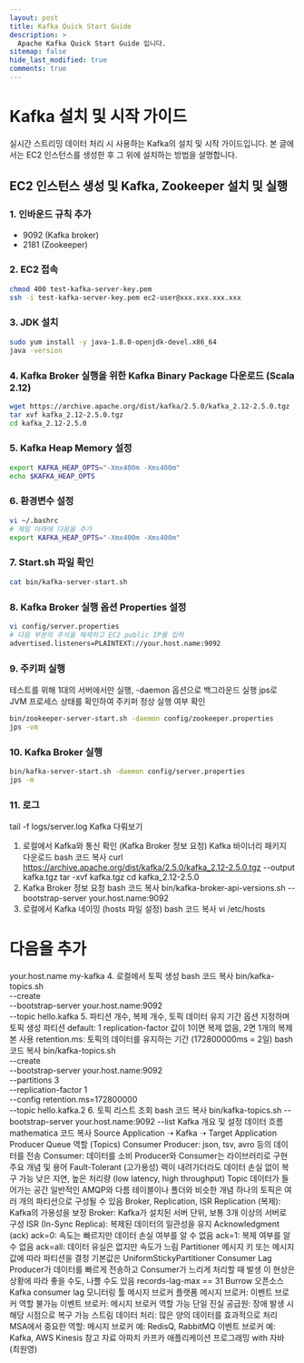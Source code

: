 ```yaml
---
layout: post
title: Kafka Quick Start Guide
description: >
  Apache Kafka Quick Start Guide 입니다.
sitemap: false
hide_last_modified: true
comments: true
---
```


# Kafka 설치 및 시작 가이드

실시간 스트리밍 데이터 처리 시 사용하는 Kafka의 설치 및 시작 가이드입니다. 본 글에서는 EC2 인스턴스를 생성한 후 그 위에 설치하는 방법을 설명합니다.

## EC2 인스턴스 생성 및 Kafka, Zookeeper 설치 및 실행

### 1. 인바운드 규칙 추가

- 9092 (Kafka broker)
- 2181 (Zookeeper)

### 2. EC2 접속

```bash
chmod 400 test-kafka-server-key.pem
ssh -i test-kafka-server-key.pem ec2-user@xxx.xxx.xxx.xxx
```
### 3. JDK 설치
```bash
sudo yum install -y java-1.8.0-openjdk-devel.x86_64
java -version
```
### 4. Kafka Broker 실행을 위한 Kafka Binary Package 다운로드 (Scala 2.12)
```bash
wget https://archive.apache.org/dist/kafka/2.5.0/kafka_2.12-2.5.0.tgz
tar xvf kafka_2.12-2.5.0.tgz
cd kafka_2.12-2.5.0
```
### 5. Kafka Heap Memory 설정
```bash
export KAFKA_HEAP_OPTS="-Xmx400m -Xms400m"
echo $KAFKA_HEAP_OPTS
```
### 6. 환경변수 설정
```bash
vi ~/.bashrc
# 제일 아래에 다음을 추가
export KAFKA_HEAP_OPTS="-Xmx400m -Xms400m"
```
### 7. Start.sh 파일 확인
```bash
cat bin/kafka-server-start.sh
```
### 8. Kafka Broker 실행 옵션 Properties 설정
```bash
vi config/server.properties
# 다음 부분의 주석을 해제하고 EC2 public IP를 입력
advertised.listeners=PLAINTEXT://your.host.name:9092
```
### 9. 주키퍼 실행
테스트를 위해 1대의 서버에서만 실행, -daemon 옵션으로 백그라운드 실행
jps로 JVM 프로세스 상태를 확인하여 주키퍼 정상 실행 여부 확인
```bash
bin/zookeeper-server-start.sh -daemon config/zookeeper.properties
jps -vm
```
### 10. Kafka Broker 실행
```bash
bin/kafka-server-start.sh -daemon config/server.properties
jps -m
```
### 11. 로그 
tail -f logs/server.log
Kafka 다뤄보기
1. 로컬에서 Kafka와 통신 확인 (Kafka Broker 정보 요청)
Kafka 바이너리 패키지 다운로드
bash
코드 복사
curl https://archive.apache.org/dist/kafka/2.5.0/kafka_2.12-2.5.0.tgz --output kafka.tgz
tar -xvf kafka.tgz
cd kafka_2.12-2.5.0
2. Kafka Broker 정보 요청
bash
코드 복사
bin/kafka-broker-api-versions.sh --bootstrap-server your.host.name:9092
3. 로컬에서 Kafka 네이밍 (hosts 파일 설정)
bash
코드 복사
vi /etc/hosts
# 다음을 추가
your.host.name my-kafka
4. 로컬에서 토픽 생성
bash
코드 복사
bin/kafka-topics.sh \
--create \
--bootstrap-server your.host.name:9092 \
--topic hello.kafka
5. 파티션 개수, 복제 개수, 토픽 데이터 유지 기간 옵션 지정하며 토픽 생성
파티션 default: 1
replication-factor 값이 1이면 복제 없음, 2면 1개의 복제본 사용
retention.ms: 토픽의 데이터를 유지하는 기간 (172800000ms = 2일)
bash
코드 복사
bin/kafka-topics.sh \
--create \
--bootstrap-server your.host.name:9092 \
--partitions 3 \
--replication-factor 1 \
--config retention.ms=172800000 \
--topic hello.kafka.2
6. 토픽 리스트 조회
bash
코드 복사
bin/kafka-topics.sh --bootstrap-server your.host.name:9092 --list
Kafka 개요 및 설정
데이터 흐름
mathematica
코드 복사
Source Application ➝ Kafka ➝ Target Application
Producer            Queue 역할 (Topics)       Consumer
Producer: json, tsv, avro 등의 데이터를 전송
Consumer: 데이터를 소비
Producer와 Consumer는 라이브러리로 구현
주요 개념 및 용어
Fault-Tolerant (고가용성)
랙이 내려가더라도 데이터 손실 없이 복구 가능
낮은 지연, 높은 처리량 (low latency, high throughput)
Topic
데이터가 들어가는 공간
일반적인 AMQP와 다름
테이블이나 폴더와 비슷한 개념
하나의 토픽은 여러 개의 파티션으로 구성될 수 있음
Broker, Replication, ISR
Replication (복제): Kafka의 가용성을 보장
Broker: Kafka가 설치된 서버 단위, 보통 3개 이상의 서버로 구성
ISR (In-Sync Replica): 복제된 데이터의 일관성을 유지
Acknowledgment (ack)
ack=0: 속도는 빠르지만 데이터 손실 여부를 알 수 없음
ack=1: 복제 여부를 알 수 없음
ack=all: 데이터 유실은 없지만 속도가 느림
Partitioner
메시지 키 또는 메시지 값에 따라 파티션을 결정
기본값은 UniformStickyPartitioner
Consumer Lag
Producer가 데이터를 빠르게 전송하고 Consumer가 느리게 처리할 때 발생
이 현상은 상황에 따라 좋을 수도, 나쁠 수도 있음
records-lag-max == 31
Burrow
오픈소스 Kafka consumer lag 모니터링 툴
메시지 브로커 플랫폼
메시지 브로커: 이벤트 브로커 역할 불가능
이벤트 브로커: 메시지 브로커 역할 가능
단일 진실 공급원: 장애 발생 시 해당 시점으로 복구 가능
스트림 데이터 처리: 많은 양의 데이터를 효과적으로 처리
MSA에서 중요한 역할:
메시지 브로커 예: RedisQ, RabbitMQ
이벤트 브로커 예: Kafka, AWS Kinesis
참고 자료
아파치 카프카 애플리케이션 프로그래밍 with 자바 (최원영)
```
